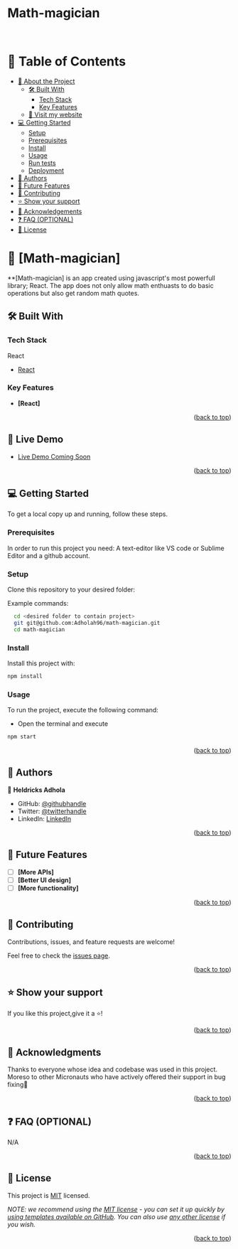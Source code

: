 # Math-magician

<a name="readme-top"></a>

<div align="center">
  
  <br/>
</h3>

</div>

<!-- TABLE OF CONTENTS -->

# 📗 Table of Contents

- [📖 About the Project](#about-project)
  - [🛠 Built With](#built-with)
    - [Tech Stack](#tech-stack)
    - [Key Features](#key-features)
  - [🚀 Visit my website](https://kevin-mena.github.io/Personal-Portfolio-Website/)
- [💻 Getting Started](#getting-started)
  - [Setup](#setup)
  - [Prerequisites](#prerequisites)
  - [Install](#install)
  - [Usage](#usage)
  - [Run tests](#run-tests)
  - [Deployment](#triangular_flag_on_post-deployment)
- [👥 Authors](#authors)
- [🔭 Future Features](#future-features)
- [🤝 Contributing](#contributing)
- [⭐️ Show your support](#support)
- [🙏 Acknowledgements](#acknowledgements)
- [❓ FAQ (OPTIONAL)](#faq)
- [📝 License](#license)

# 📖 [Math-magician] <a name="about-project"></a>

\*\*[Math-magician] is an app created using javascript's most powerfull library; React. The app does not only allow math enthuasts to do basic operations but also get random math quotes.

## 🛠 Built With <a name="built-with"></a>

### Tech Stack <a name="tech-stack"></a>

  <summary>React</summary>
  <ul>
    <li><a href="https://react.dev/">React</a></li>
  </ul>
</details>

### Key Features <a name="key-features"></a>

- **[React]**

<p align="right">(<a href="#readme-top">back to top</a>)</p>

## 🚀 Live Demo <a name="live-demo" ></a>

- [Live Demo Coming Soon](#)

<p align="right">(<a href="#readme-top">back to top</a>)</p>

## 💻 Getting Started <a name="getting-started"></a>

To get a local copy up and running, follow these steps.

### Prerequisites

In order to run this project you need:
A text-editor like VS code or Sublime Editor and a github account.

### Setup

Clone this repository to your desired folder:

Example commands:

```sh
  cd <desired folder to contain project>
  git git@github.com:Adholah96/math-magician.git
  cd math-magician
```

### Install

Install this project with:

```sh
npm install
```

### Usage

To run the project, execute the following command:

- Open the terminal and execute

```sh
npm start
```

<!-- ### Run tests

- On the terminal

```sh
npm install --save-dev jest-environment-jsdom
npm test
``` -->

<p align="right">(<a href="#readme-top">back to top</a>)</p>

## 👥 Authors <a name="authors"></a>

👤 **Heldricks Adhola**

- GitHub: [@githubhandle](https://github.com/Adholah96)
- Twitter: [@twitterhandle](https://twitter.com/nerdy_me_)
- LinkedIn: [LinkedIn](https://www.linkedin.com/in/heldricks-arthur/)

<p align="right">(<a href="#readme-top">back to top</a>)</p>

## 🔭 Future Features <a name="future-features"></a>

- [ ] **[More APIs]**
- [ ] **[Better UI design]**
- [ ] **[More functionality]**

<p align="right">(<a href="#readme-top">back to top</a>)</p>

## 🤝 Contributing <a name="contributing"></a>

Contributions, issues, and feature requests are welcome!

Feel free to check the [issues page](https://github.com/Adholah96/math-magician/issues).

<p align="right">(<a href="#readme-top">back to top</a>)</p>

## ⭐️ Show your support <a name="support"></a>

If you like this project,give it a ⭐️!

<p align="right">(<a href="#readme-top">back to top</a>)</p>

## 🙏 Acknowledgments <a name="acknowledgements"></a>

Thanks to everyone whose idea and codebase was used in this project. Moreso to other Micronauts who have actively offered their support in bug fixing🙏

<p align="right">(<a href="#readme-top">back to top</a>)</p>

## ❓ FAQ (OPTIONAL) <a name="faq"></a>

N/A

<p align="right">(<a href="#readme-top">back to top</a>)</p>

## 📝 License <a name="license"></a>

This project is [MIT](./MIT.md) licensed.

_NOTE: we recommend using the [MIT license](https://choosealicense.com/licenses/mit/) - you can set it up quickly by [using templates available on GitHub](https://docs.github.com/en/communities/setting-up-your-project-for-healthy-contributions/adding-a-license-to-a-repository). You can also use [any other license](https://choosealicense.com/licenses/) if you wish._

<p align="right">(<a href="#readme-top">back to top</a>)</p>
